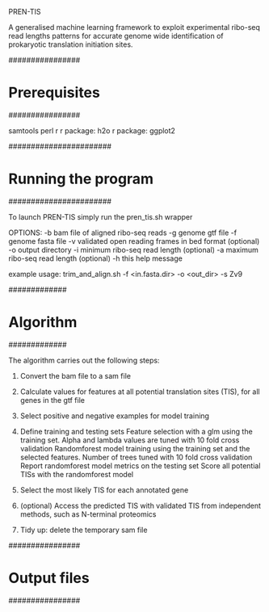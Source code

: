 PREN-TIS

A generalised machine learning framework to exploit experimental ribo-seq read lengths patterns for accurate genome wide identification of prokaryotic translation initiation sites.

################
# Prerequisites #
################

samtools
perl
r
r package: h2o 
r package: ggplot2

#######################
# Running the program #
#######################

To launch PREN-TIS simply run the pren_tis.sh wrapper

OPTIONS:
    -b  bam file of aligned ribo-seq reads
    -g  genome gtf file
    -f  genome fasta file
    -v  validated open reading frames in bed format (optional)
    -o  output directory
    -i  minimum ribo-seq read length (optional)
    -a  maximum ribo-seq read length (optional)
    -h  this help message

example usage: trim_and_align.sh -f <in.fasta.dir> -o <out_dir> -s Zv9

#############
# Algorithm #
#############

The algorithm carries out the following steps:

1) Convert the bam file to a sam file

2) Calculate values for features at all potential translation sites (TIS), for all genes in the gtf file

3) Select positive and negative examples for model training

4) Define training and testing sets
   Feature selection with a glm using the training set. Alpha and lambda values are tuned with 10 fold cross validation
   Randomforest model training using the training set and the selected features. Number of trees tuned with 10 fold cross validation 
   Report randomforest model metrics on the testing set 
   Score all potential TISs with the randomforest model

5) Select the most likely TIS for each annotated gene

6) (optional) Access the predicted TIS with validated TIS from independent methods, such as N-terminal proteomics

7) Tidy up: delete the temporary sam file

################
# Output files #
################


